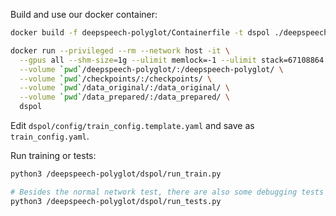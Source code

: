 Build and use our docker container:

```bash
docker build -f deepspeech-polyglot/Containerfile -t dspol ./deepspeech-polyglot/

docker run --privileged --rm --network host -it \
  --gpus all --shm-size=1g --ulimit memlock=-1 --ulimit stack=67108864 \
  --volume `pwd`/deepspeech-polyglot/:/deepspeech-polyglot/ \
  --volume `pwd`/checkpoints/:/checkpoints/ \
  --volume `pwd`/data_original/:/data_original/ \
  --volume `pwd`/data_prepared/:/data_prepared/ \
  dspol
```

Edit `dspol/config/train_config.template.yaml` and save as `train_config.yaml`.

Run training or tests:

```bash
python3 /deepspeech-polyglot/dspol/run_train.py

# Besides the normal network test, there are also some debugging tests you can uncomment
python3 /deepspeech-polyglot/dspol/run_tests.py
```
